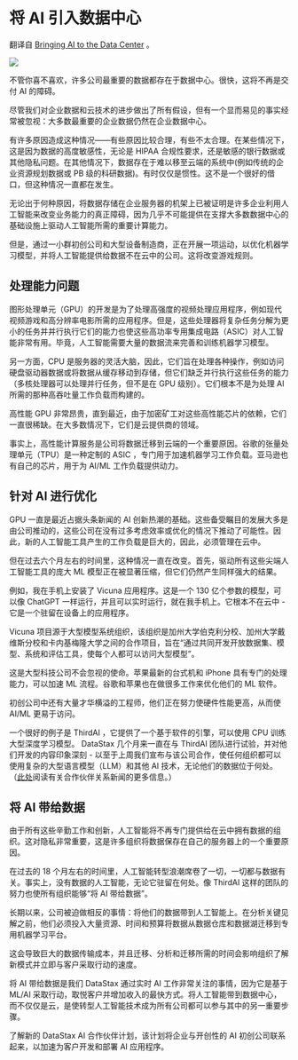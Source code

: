 # 将 AI 引入数据中心

翻译自 [Bringing AI to the Data Center](https://thenewstack.io/bringing-ai-to-the-data-center/)  。

![](https://cdn.thenewstack.io/media/2023/05/88c8f1c5-shutterstock_1-1024x522.jpg)

不管你喜不喜欢，许多公司最重要的数据都存在于数据中心。很快，这将不再是交付 AI 的障碍。

尽管我们对企业数据和云技术的进步做出了所有假设，但有一个显而易见的事实经常被忽视：大多数最重要的企业数据仍然在企业数据中心。

有许多原因造成这种情况——有些原因比较合理，有些不太合理。在某些情况下，这是因为数据的高度敏感性，无论是 HIPAA 合规性要求，还是敏感的银行数据或其他隐私问题。在其他情况下，数据存在于难以移至云端的系统中(例如传统的企业资源规划数据或 PB 级的科研数据)。有时仅仅是惯性。这不是一个很好的借口，但这种情况一直都在发生。

无论出于何种原因，将数据存储在企业服务器的机架上已被证明是许多企业利用人工智能来改变业务能力的真正障碍，因为几乎不可能提供在支撑大多数数据中心的基础设施上驱动人工智能所需的重要计算能力。

但是，通过一小群初创公司和大型设备制造商，正在开展一项运动，以优化机器学习模型，并将人工智能提供给数据不在云中的公司。这将改变游戏规则。

## 处理能力问题

图形处理单元（GPU）的开发是为了处理高强度的视频处理应用程序，例如现代视频游戏和高分辨率电影所需的应用程序。但是，这些处理器将复杂任务分解为更小的任务并并行执行它们的能力也使这些高功率专用集成电路（ASIC）对人工智能非常有用。毕竟，人工智能需要大量的数据流来完善和训练机器学习模型。

另一方面，CPU 是服务器的灵活大脑，因此，它们旨在处理各种操作，例如访问硬盘驱动器数据或将数据从缓存移动到存储，但它们缺乏并行执行这些任务的能力（多核处理器可以处理并行任务，但不是在 GPU 级别）。它们根本不是为处理 AI 所需的那种高吞吐量工作负载而构建的。

高性能 GPU 非常昂贵，直到最近，由于加密矿工对这些高性能芯片的依赖，它们一直很稀缺。在大多数情况下，它们是云提供商的领域。

事实上，高性能计算服务是公司将数据迁移到云端的一个重要原因。谷歌的张量处理单元（TPU）是一种定制的 ASIC ，专门用于加速机器学习工作负载。亚马逊也有自己的芯片，用于为 AI/ML 工作负载提供动力。

## 针对 AI 进行优化

GPU 一直是最近占据头条新闻的 AI 创新热潮的基础。这些备受瞩目的发展大多是由公司推动的，这些公司在没有过多考虑效率或优化的情况下推动了可能性。因此，新的人工智能工具产生的工作负载是巨大的，因此，必须管理在云中。

但在过去六个月左右的时间里，这种情况一直在改变。首先，驱动所有这些尖端人工智能工具的庞大 ML 模型正在被显著压缩，但它们仍然产生同样强大的结果。

例如，我在手机上安装了 Vicuna 应用程序。这是一个 130 亿个参数的模型，可以像 ChatGPT 一样运行，并且可以实时运行，就在我手机上。它根本不在云中 - 它是一个驻留在设备上的应用程序。

Vicuna 项目源于大型模型系统组织，该组织是加州大学伯克利分校、加州大学戴维斯分校和卡内基梅隆大学之间的合作项目，旨在“通过共同开发开放数据集、模型、系统和评估工具，使每个人都可以访问大型模型”。

这是大型科技公司不会忽视的使命。苹果最新的台式机和 iPhone 具有专门的处理能力，可以加速 ML 流程。谷歌和苹果也在做很多工作来优化他们的 ML 软件。

初创公司中还有大量才华横溢的工程师，他们正在努力使硬件性能更高，从而使 AI/ML 更易于访问。

一个很好的例子是 ThirdAI ，它提供了一个基于软件的引擎，可以使用 CPU 训练大型深度学习模型。 DataStax 几个月来一直在与 ThirdAI 团队进行试验，并对他们开发的内容印象深刻 - 以至于上周我们宣布与该公司合作，使任何组织都可以使用复杂的大型语言模型（LLM）和其他 AI 技术，无论他们的数据位于何处。（[此处](https://www.datastax.com/press-release/datastax-and-thirdai-partner-to-accelerate-ai-adoption-in-the-cloud-or-datacenter-at-dramatically-lower-cost)阅读有关合作伙伴关系新闻的更多信息。）

## 将 AI 带给数据

由于所有这些辛勤工作和创新，人工智能将不再专门提供给在云中拥有数据的组织。这对隐私非常重要，这是许多组织将数据保存在自己的服务器上的一个重要原因。

在过去的 18 个月左右的时间里，人工智能转型浪潮席卷了一切，一切都与数据有关。事实上，没有数据的人工智能，无论它驻留在何处。像 ThirdAI 这样的团队的努力也使所有组织能够“将 AI 带给数据”。

长期以来，公司被迫做相反的事情：将他们的数据带到人工智能上。在分析关键见解之前，他们必须投入大量资源、时间和预算将数据从数据仓库和数据湖迁移到专用机器学习平台。

这会导致巨大的数据传输成本，并且迁移、分析和迁移所需的时间会影响组织了解新模式并立即与客户采取行动的速度。

将 AI 带给数据是我们 DataStax 通过实时 AI 工作非常关注的事情，因为它是基于 ML/AI 采取行动，取悦客户并增加收入的最快方式。将人工智能带到数据中心，而不仅仅是云，是使转型人工智能技术成为所有公司都可以参与其中的另一重要步骤。

了解新的 DataStax AI 合作伙伴计划，该计划将企业与开创性的 AI 初创公司联系起来，以加速为客户开发和部署 AI 应用程序。
